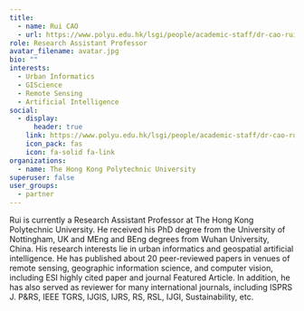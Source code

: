```yaml
---
title: 
  - name: Rui CAO
  - url: https://www.polyu.edu.hk/lsgi/people/academic-staff/dr-cao-rui/
role: Research Assistant Professor
avatar_filename: avatar.jpg
bio: ""
interests:
  - Urban Informatics
  - GIScience
  - Remote Sensing
  - Artificial Intelligence
social:
  - display:
      header: true
    link: https://www.polyu.edu.hk/lsgi/people/academic-staff/dr-cao-rui/
    icon_pack: fas
    icon: fa-solid fa-link
organizations:
  - name: The Hong Kong Polytechnic University
superuser: false
user_groups:
  - partner
---
```

Rui is currently a Research Assistant Professor at The Hong Kong Polytechnic University. He received his PhD degree from the University of Nottingham, UK and MEng and BEng degrees from Wuhan University, China. His research interests lie in urban informatics and geospatial artificial intelligence. He has published about 20 peer-reviewed papers in venues of remote sensing, geographic information science, and computer vision, including ESI highly cited paper and journal Featured Article. In addition, he has also served as reviewer for many international journals, including ISPRS J. P&RS, IEEE TGRS, IJGIS, IJRS, RS, RSL, IJGI, Sustainability, etc.

